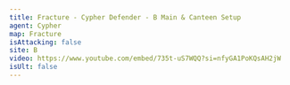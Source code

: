 ```yaml
---
title: Fracture - Cypher Defender - B Main & Canteen Setup
agent: Cypher
map: Fracture
isAttacking: false
site: B
video: https://www.youtube.com/embed/735t-uS7WQQ?si=nfyGA1PoKQsAH2jW
isUlt: false
---
```

